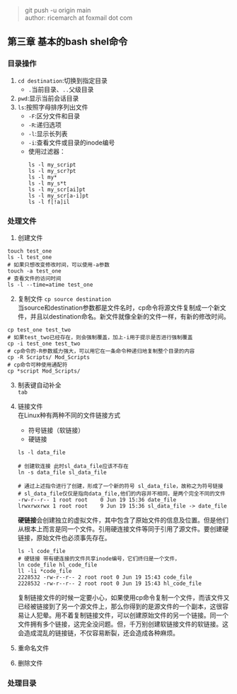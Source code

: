 > git push -u origin main  
> author: ricemarch at foxmail dot com
## 第三章 基本的bash shel命令

### 目录操作

1. `cd destination`:切换到指定目录  
   - `.`当前目录、`..`父级目录
2. `pwd`:显示当前会话目录
3. `ls`:按照字母排序列出文件
   - `-F`:区分文件和目录
   - `-R`:递归选项
   - `-l`:显示长列表
   - `-i`:查看文件或目录的inode编号
   - 使用过滤器：
        ```shell
        ls -l my_script
        ls -l my_scr?pt
        ls -l my*
        ls -l my_s*t
        ls -l my_scr[ai]pt
        ls -l my_scr[a-i]pt
        ls -l f[!a]il
        ```

### 处理文件

1. 创建文件   
```shell
touch test_one
ls -l test_one
# 如果只想改变修改时间，可以使用-a参数
touch -a test_one
# 查看文件的访问时间
ls -l --time=atime test_one
```
2. 复制文件
`cp source destination`  
当source和destination参数都是文件名时，cp命令将源文件复制成一个新文件，并且以destination命名。新文件就像全新的文件一样，有新的修改时间。
```shell
cp test_one test_two
# 如果test_two已经存在，则会强制覆盖，加上-i用于提示是否进行强制覆盖
cp -i test_one test_two
# cp命令的-R参数威力强大，可以用它在一条命令种递归地复制整个目录的内容
cp -R Scripts/ Mod_Scripts
# cp命令可种使用通配符
cp *script Mod_Scripts/
```

3. 制表键自动补全  
`tab`

4. 链接文件  
  在Linux种有两种不同的文件链接方式
   - 符号链接（软链接）
   - 硬链接
  
   ```shell
   ls -l data_file

   # 创建软连接 此时sl_data_file应该不存在
   ln -s data_file sl_data_file

   # 通过上述指令进行了创建，形成了一个新的符号 sl_data_file，故称之为符号链接
   # sl_data_file仅仅是指向data_file,他们的内容并不相同，是两个完全不同的文件
   -rw-r--r-- 1 root root    0 Jun 19 15:36 date_file
   lrwxrwxrwx 1 root root    9 Jun 19 15:36 sl_data_file -> date_file
   ```

   **硬链接**会创建独立的虚拟文件，其中包含了原始文件的信息及位置。但是他们从根本上而言是同一个文件。引用硬连接文件等同于引用了源文件。要创建硬链接，原始文件也必须事先存在。

   ```shell
   ls -l code_file
   # 硬链接 带有硬连接的文件共享inode编号，它们终归是一个文件，
   ln code_file hl_code_file
   ll -li *code_file
   2228532 -rw-r--r-- 2 root root 0 Jun 19 15:43 code_file
   2228532 -rw-r--r-- 2 root root 0 Jun 19 15:43 hl_code_file
   ```
   复制链接文件的时候一定要小心，如果使用cp命令复制一个文件，而该文件又已经被链接到了另一个源文件上，那么你得到的是源文件的一个副本，这很容易让人犯晕。用不着复制链接文件，可以创建原始文件的另一个链接。同一个文件拥有多个链接，这完全没问题。但，千万别创建软链接文件的软链接。这会造成混乱的链接链，不仅容易断裂，还会造成各种麻烦。

5. 重命名文件

6. 删除文件

### 处理目录
